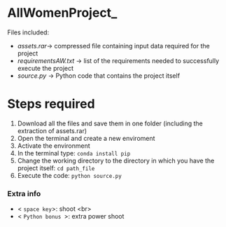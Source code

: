 # AllWomenProject_

Files included:

- *assets.rar*-> compressed file containing input data required for the project
- *requirementsAW.txt* -> list of the requirements needed to successfully execute the project
- *source.py* -> Python code that contains the project itself


 # Steps required
 
 1. Download all the files and save them in one folder (including the extraction of assets.rar)
 2. Open the terminal and create a new enviroment
 3. Activate the environment
 4. In the terminal type: `conda install pip`
 5. Change the working directory to the directory in which you have the project itself: `cd path_file`
 6.  Execute the code: `python source.py`
 
 
 ### Extra info
 
 - < `space key`>: shoot
 <br\>
 - < `Python bonus `>: extra power shoot
